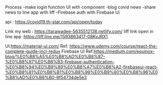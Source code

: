 

Process
-make login function UI with component 
-blog covid news 
-share news to line app with liff 
-Firebase auth with Firebase Ui



api : https://covid19.th-stat.com/api/open/today




Link my web : https://tarawadee-5635512138.netlify.com/
liff link open in line app :https://liff.line.me/1593863417-08KvJRX1

UI:https://material-ui.com/
Ref: https://www.udemy.com/course/react-the-complete-guide-incl-redux
Firebase Ui
Ref:https://medium.com/equinox-blog/%E0%B8%A5%E0%B8%AD%E0%B8%87-%E0%B8%97%E0%B8%B3-firebase-authentication-%E0%B8%94%E0%B9%89%E0%B8%A7%E0%B8%A2-firebaseui-react-%E0%B8%81%E0%B8%B1%E0%B8%99%E0%B9%80%E0%B8%96%E0%B8%AD%E0%B8%B0-9f54734de5e3

